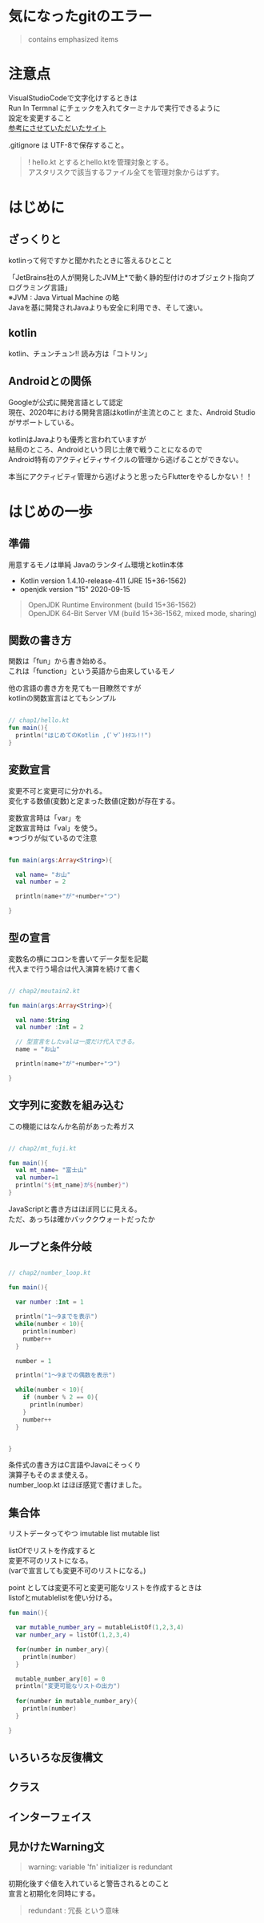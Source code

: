 # 気になったgitのエラー

> contains emphasized items

# 注意点

VisualStudioCodeで文字化けするときは  
Run In Termnal にチェックを入れてターミナルで実行できるように  
設定を変更すること  
[参考にさせていただいたサイト](https://ymdevx3.hatenablog.com/entry/2019/08/26/012020)

.gitignore は UTF-8で保存すること。
> ! hello.kt とするとhello.ktを管理対象とする。  
> アスタリスクで該当するファイル全てを管理対象からはずす。

# はじめに

## ざっくりと

kotlinって何ですかと聞かれたときに答えるひとこと  

「JetBrains社の人が開発したJVM上*で動く静的型付けのオブジェクト指向プログラミング言語」    
※JVM : Java Virtual Machine の略  
Javaを基に開発されJavaよりも安全に利用でき、そして速い。  

## kotlin
kotlin、チュンチュン!!
読み方は「コトリン」

## Androidとの関係

Googleが公式に開発言語として認定  
現在、2020年における開発言語はkotlinが主流とのこと
また、Android Studioがサポートしている。

kotlinはJavaよりも優秀と言われていますが  
結局のところ、Androidという同じ土俵で戦うことになるので  
Android特有のアクティビティサイクルの管理から逃げることができない。  

本当にアクティビティ管理から逃げようと思ったらFlutterをやるしかない！！  

# はじめの一歩

## 準備

用意するモノは単純
Javaのランタイム環境とkotlin本体

- Kotlin version 1.4.10-release-411 (JRE 15+36-1562)
- openjdk version "15" 2020-09-15

> OpenJDK Runtime Environment (build 15+36-1562)  
> OpenJDK 64-Bit Server VM (build 15+36-1562, mixed mode, sharing)

## 関数の書き方

関数は「fun」から書き始める。  
これは「function」という英語から由来しているモノ  

他の言語の書き方を見ても一目瞭然ですが  
kotlinの関数宣言はとてもシンプル

``` kotlin

// chap1/hello.kt
fun main(){
  println("はじめてのKotlin ,(ﾟ∀ﾟ)ｷﾀｺﾚ!!")
}

```

## 変数宣言

変更不可と変更可に分かれる。  
変化する数値(変数)と定まった数値(定数)が存在する。  

変数宣言時は「var」を  
定数宣言時は「val」を使う。  
※つづりが似ているので注意  

``` kotlin

fun main(args:Array<String>){

  val name= "お山"
  val number = 2

  println(name+"が"+number+"つ")

}
```

## 型の宣言

変数名の横にコロンを書いてデータ型を記載  
代入まで行う場合は代入演算を続けて書く  

``` kotlin

// chap2/moutain2.kt

fun main(args:Array<String>){

  val name:String
  val number :Int = 2

  // 型宣言をしたvalは一度だけ代入できる。
  name = "お山"

  println(name+"が"+number+"つ")

}

```

## 文字列に変数を組み込む

この機能にはなんか名前があった希ガス

``` kotlin

// chap2/mt_fuji.kt

fun main(){
  val mt_name= "富士山"
  val number=1
  println("${mt_name}が${number}")
}

```

JavaScriptと書き方はほぼ同じに見える。  
ただ、あっちは確かバッククウォートだったか  

## ループと条件分岐

``` kotlin

// chap2/number_loop.kt

fun main(){
  
  var number :Int = 1

  println("1～9までを表示")
  while(number < 10){
    println(number)
    number++
  }

  number = 1

  println("1～9までの偶数を表示")

  while(number < 10){
    if (number % 2 == 0){
      println(number)
    }
    number++
  }


}

```

条件式の書き方はC言語やJavaにそっくり  
演算子もそのまま使える。  
number_loop.kt はほぼ感覚で書けました。  

## 集合体

リストデータってやつ
imutable list
mutable list

  listOfでリストを作成すると  
  変更不可のリストになる。  
  (varで宣言しても変更不可のリストになる。)   

  point としては変更不可と変更可能なリストを作成するときは  
  listofとmutablelistを使い分ける。  

``` kotlin
fun main(){

  var mutable_number_ary = mutableListOf(1,2,3,4)
  var number_ary = listOf(1,2,3,4)

  for(number in number_ary){
    println(number)
  }

  mutable_number_ary[0] = 0
  println("変更可能なリストの出力")
 
  for(number in mutable_number_ary){
    println(number)
  }

}

```


## いろいろな反復構文

## クラス

## インターフェイス

## 見かけたWarning文

> warning: variable 'fn' initializer is redundant

初期化後すぐ値を入れていると警告されるとのこと  
宣言と初期化を同時にする。

>redundant : 冗長 という意味